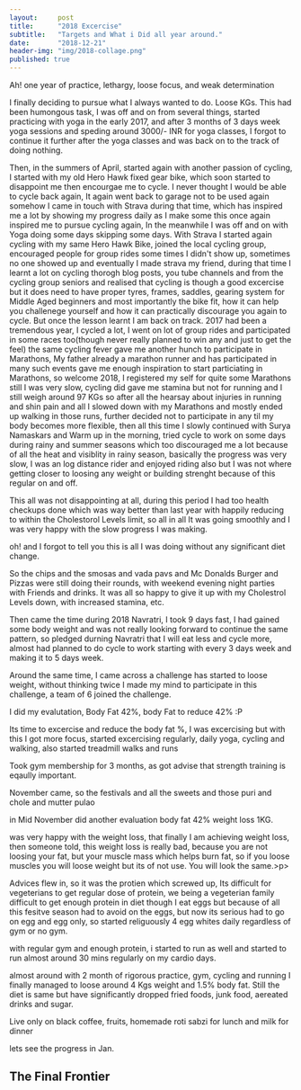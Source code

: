 ```yaml
---
layout:     post
title:      "2018 Excercise"
subtitle:   "Targets and What i Did all year around."
date:       "2018-12-21"
header-img: "img/2018-collage.png"
published: true
---
```


<p>Ah! one year of practice, lethargy, loose focus, and weak determination<p>
<p>I finally deciding to pursue what I always wanted to do. Loose KGs. This had been humongous task, I was off and on from several things, started practicing with yoga in the early 2017, and after 3 months of 3 days week yoga sessions and speding around 3000/- INR for yoga classes, I forgot to continue it further after the yoga classes and was back on to the track of doing nothing.<p>
<p>Then, in the summers of April, started again with another passion of cycling, I started with my old Hero Hawk fixed gear bike, which soon started to disappoint me then encourgae me to cycle. I never thought I would be able to cycle back again, It again went back to garage not to be used again somehow I came in touch with Strava during that time, which has inspired me a lot by showing my progress daily as I make some this once again inspired me to pursue cycling again, In the meanwhile I was off and on with Yoga doing some days skipping some days. With Strava I started again cycling with my same Hero Hawk Bike, joined the local cycling group, encouraged people for group rides some times I didn't show up, sometimes no one showed up and eventually I made strava my friend, during that time I learnt a lot on cycling thorogh blog posts, you tube channels and from the cycling group seniors and realised that cycling is though a good excercise but it does need to have proper tyres, frames, saddles, gearing system for Middle Aged beginners and most importantly the bike fit, how it can help you challenege yourself and how it can practically discourage you again to cycle. But once the lesson learnt I am back on track. 2017 had been a tremendous year, I cycled a lot, I went on lot of group rides and participated in some races too(though never really planned to win any and just to get the feel) the same cycling fever gave me another hunch to participate in Marathons, My father already a marathon runner and has participated in many such events gave me enough inspiration to start particiating in Marathons, so welcome 2018, I registered my self for quite some Marathons still I was very slow, cycling did gave me stamina but not for running and I still weigh around 97 KGs so after all the hearsay about injuries in running and shin pain and all I slowed down with my Marathons and mostly ended up walking in those runs, further decided not to participate in any til my body becomes more flexible, then all this time I slowly continued with Surya Namaskars and Warm up in the morning, tried cycle to work on some days during rainy and summer seasons which too discouraged me a lot because of all the heat and visiblity in rainy season, basically the progress was very slow, I was an log distance rider and enjoyed riding also but I was not where getting closer to loosing any weight or building strenght because of this regular on and off.<p>

<p>This all was not disappointing at all, during this period I had too health checkups done which was way better than last year with happily reducing to within the  Cholestorol Levels limit, so all in all It was going smoothly and I was very happy with the slow progress I was making.<p>

<p>oh! and I forgot to tell you this is all I was doing without any significant diet change.<p>
<p>So the chips and the smosas and vada pavs and Mc Donalds Burger and Pizzas were still doing their rounds, with weekend evening night parties with Friends and drinks. It was all so happy to give it up with my Cholestrol Levels down, with increased stamina, etc.<p>

<p>Then came the time during 2018 Navratri, I took 9 days fast, I had gained some body weight and was not really looking forward to continue the same pattern, so pledged durning Navratri that I will eat less and cycle more, almost had planned to do cycle to work starting with every 3 days week and making it to 5 days week.<p>

<p>Around the same time, I came across a challenge has started to loose weight, without thinking twice I made my mind to participate in this challenge, a team of 6 joined the challenge.<p>

<p>I did my evalutation, Body Fat 42%, body Fat to reduce 42% :P<p>

<p>Its time to excercise and reduce the body fat %, I was excercising but with this I got more focus, started excercising regularly, daily yoga, cycling and walking, also started treadmill walks and runs<p>

<p>Took gym membership for 3 months, as got advise that strength training is eqaully important.<p>

<p>November came, so the festivals and all the sweets and those puri and chole and mutter pulao<p>

<p>in Mid November did another evaluation body fat 42% weight loss 1KG.<p>

<p>was very happy with the weight loss, that finally I am achieving weight loss, then someone told, this weight loss is really bad, because you are not loosing your fat, but your muscle mass which helps burn fat, so if you loose muscles you will loose weight but its of not use. You will look the same.>p>

<p>Advices flew in, so it was the protien which screwed up, Its difficult for vegeterians to get regular dose of protein, we being a vegeterian family difficult to get enough protein in diet though I eat eggs but because of all this fesitve season had to avoid on the eggs, but now its serious had to go on egg and egg only, so started religuously 4 egg whites daily regardless of gym or no gym.
<p>

<p> with regular gym and enough protein, i started to run as well and started to run almost around 30 mins regularly on my cardio days.<p>

<p>almost around with 2 month of rigorous practice, gym, cycling and running I finally managed to loose around 4 Kgs weight and 1.5% body fat. Still the diet is same but have significantly dropped fried foods, junk food, aereated drinks and sugar.<p>
<p>Live only on black coffee, fruits, homemade roti sabzi for lunch and milk for dinner<p>

<p>lets see the progress in Jan.<p>

<h2 class="section-heading">The Final Frontier</h2>

<!---
# <blockquote>The dreams of yesterday are the hopes of today and the reality of tomorrow. Science has not yet mastered prophecy. We predict too much for the next year and yet far to little for the next ten.</blockquote>


# <h2 class="section-heading">Reaching for the Stars</h2>


# <a href="#">
#     <img src="{{ site.baseurl }}/img/post-sample-image.jpg" alt="Post Sample Image">
# </a>
# <span class="caption text-muted">To go places and do things that have never been done before – that’s what living is all about.</span>

# <p>Space, the final frontier. These are the voyages of the Starship Enterprise. Its five-year mission: to explore strange new worlds, to seek out new life and new civilizations, to boldly go where no man has gone before.</p>
# -->

